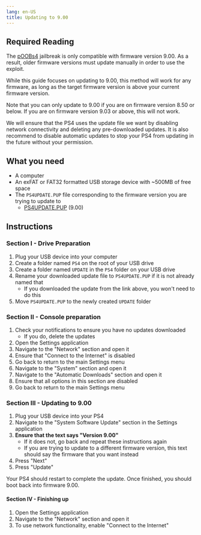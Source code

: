 ```yaml
---
lang: en-US
title: Updating to 9.00
---
```


## Required Reading

The [pOOBs4](/installing-poobs4) jailbreak is only compatible with firmware version 9.00. As a result, older firmware versions must update manually in order to use the exploit.

While this guide focuses on updating to 9.00, this method will work for any firmware, as long as the target firmware version is above your current firmware version.

Note that you can only update to 9.00 if you are on firmware version 8.50 or below. If you are on firmware version 9.03 or above, this will not work.

We will ensure that the PS4 uses the update file we want by disabling network connectivity and deleting any pre-downloaded updates. It is also recommend to disable automatic updates to stop your PS4 from updating in the future without your permission.

## What you need

- A computer
- An exFAT or FAT32 formatted USB storage device with ~500MB of free space
- The `PS4UPDATE.PUP` file corresponding to the firmware version you are trying to update to
  - [<i class="fas fa-download"></i> PS4UPDATE.PUP](https://archive.org/download/PS4-System-Firmwares/Firmware%209.00/PS4UPDATE.PUP) (9.00)

## Instructions

### Section I - Drive Preparation

1. Plug your USB device into your computer
1. Create a folder named `PS4` on the root of your USB drive
1. Create a folder named `UPDATE` in the `PS4` folder on your USB drive
1. Rename your downloaded update file to `PS4UPDATE.PUP` if it is not already named that
    - If you downloaded the update from the link above, you won't need to do this
1. Move `PS4UPDATE.PUP` to the newly created `UPDATE` folder

### Section II - Console preparation

1. Check your notifications to ensure you have no updates downloaded
    - If you do, delete the updates
1. Open the Settings application
1. Navigate to the "Network" section and open it
1. Ensure that "Connect to the Internet" is disabled
1. Go back to return to the main Settings menu
1. Navigate to the "System" section and open it
1. Navigate to the "Automatic Downloads" section and open it
1. Ensure that all options in this section are disabled
1. Go back to return to the main Settings menu

### Section III - Updating to 9.00

1. Plug your USB device into your PS4
1. Navigate to the "System Software Update" section in the Settings application
1. **Ensure that the text says "Version 9.00"**
    - If it does not, go back and repeat these instructions again
    - If you are trying to update to a different firmware version, this text should say the firmware that you want instead
1. Press "Next"
1. Press "Update"

Your PS4 should restart to complete the update. Once finished, you should boot back into firmware 9.00.

#### Section IV - Finishing up

1. Open the Settings application
1. Navigate to the "Network" section and open it
1. To use network functionality, enable "Connect to the Internet"